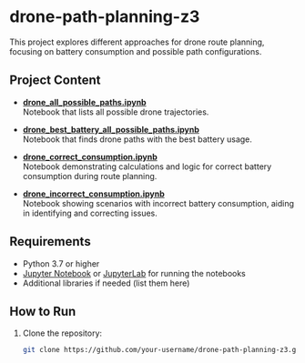 # drone-path-planning-z3

This project explores different approaches for drone route planning, focusing on battery consumption and possible path configurations.

## Project Content

- **[drone_all_possible_paths.ipynb](drone_all_possible_paths.ipynb)**  
  Notebook that lists all possible drone trajectories.

- **[drone_best_battery_all_possible_paths.ipynb](drone_best_battery_all_possible_paths.ipynb)**  
  Notebook that finds drone paths with the best battery usage.

- **[drone_correct_consumption.ipynb](drone_correct_consumption.ipynb)**  
  Notebook demonstrating calculations and logic for correct battery consumption during route planning.

- **[drone_incorrect_consumption.ipynb](drone_incorrect_consumption.ipynb)**  
  Notebook showing scenarios with incorrect battery consumption, aiding in identifying and correcting issues.

## Requirements

- Python 3.7 or higher
- [Jupyter Notebook](https://jupyter.org/) or [JupyterLab](https://jupyterlab.readthedocs.io/) for running the notebooks
- Additional libraries if needed (list them here)

## How to Run

1. Clone the repository:
   ```sh
   git clone https://github.com/your-username/drone-path-planning-z3.git